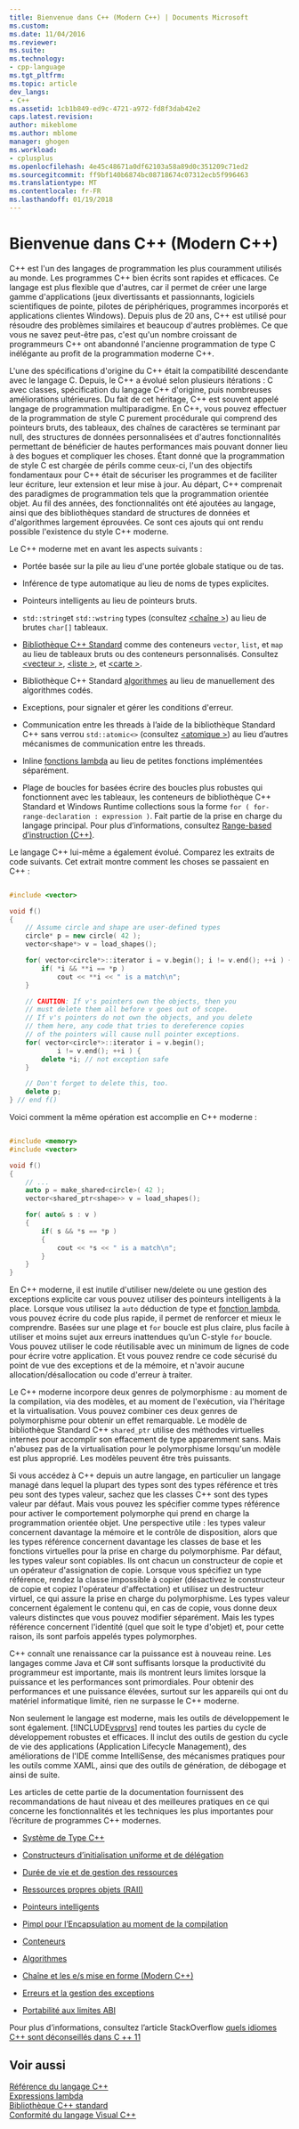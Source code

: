 ```yaml
---
title: Bienvenue dans C++ (Modern C++) | Documents Microsoft
ms.custom: 
ms.date: 11/04/2016
ms.reviewer: 
ms.suite: 
ms.technology:
- cpp-language
ms.tgt_pltfrm: 
ms.topic: article
dev_langs:
- C++
ms.assetid: 1cb1b849-ed9c-4721-a972-fd8f3dab42e2
caps.latest.revision: 
author: mikeblome
ms.author: mblome
manager: ghogen
ms.workload:
- cplusplus
ms.openlocfilehash: 4e45c48671a0df62103a58a89d0c351209c71ed2
ms.sourcegitcommit: ff9bf140b6874bc08718674c07312ecb5f996463
ms.translationtype: MT
ms.contentlocale: fr-FR
ms.lasthandoff: 01/19/2018
---
```

# <a name="welcome-back-to-c-modern-c"></a>Bienvenue dans C++ (Modern C++)
C++ est l'un des langages de programmation les plus couramment utilisés au monde. Les programmes C++ bien écrits sont rapides et efficaces. Ce langage est plus flexible que d'autres, car il permet de créer une large gamme d'applications (jeux divertissants et passionnants, logiciels scientifiques de pointe, pilotes de périphériques, programmes incorporés et applications clientes Windows). Depuis plus de 20 ans, C++ est utilisé pour résoudre des problèmes similaires et beaucoup d'autres problèmes. Ce que vous ne savez peut-être pas, c'est qu'un nombre croissant de programmeurs C++ ont abandonné l'ancienne programmation de type C inélégante au profit de la programmation moderne C++.  
  
 L'une des spécifications d'origine du C++ était la compatibilité descendante avec le langage C. Depuis, le C++ a évolué selon plusieurs itérations : C avec classes, spécification du langage C++ d'origine, puis nombreuses améliorations ultérieures. Du fait de cet héritage, C++ est souvent appelé langage de programmation multiparadigme. En C++, vous pouvez effectuer de la programmation de style C purement procédurale qui comprend des pointeurs bruts, des tableaux, des chaînes de caractères se terminant par null, des structures de données personnalisées et d'autres fonctionnalités permettant de bénéficier de hautes performances mais pouvant donner lieu à des bogues et compliquer les choses.  Étant donné que la programmation de style C est chargée de périls comme ceux-ci, l'un des objectifs fondamentaux pour C++ était de sécuriser les programmes et de faciliter leur écriture, leur extension et leur mise à jour. Au départ, C++ comprenait des paradigmes de programmation tels que la programmation orientée objet. Au fil des années, des fonctionnalités ont été ajoutées au langage, ainsi que des bibliothèques standard de structures de données et d'algorithmes largement éprouvées. Ce sont ces ajouts qui ont rendu possible l'existence du style C++ moderne.  
  
 Le C++ moderne met en avant les aspects suivants :  
  
-   Portée basée sur la pile au lieu d'une portée globale statique ou de tas.  
  
-   Inférence de type automatique au lieu de noms de types explicites.  
  
-   Pointeurs intelligents au lieu de pointeurs bruts.  
  
-   `std::string`et `std::wstring` types (consultez [ \<chaîne >](../standard-library/string.md)) au lieu de brutes `char[]` tableaux.  
  
-   [Bibliothèque C++ Standard](../standard-library/cpp-standard-library-header-files.md) comme des conteneurs `vector`, `list`, et `map` au lieu de tableaux bruts ou des conteneurs personnalisés. Consultez [ \<vecteur >](../standard-library/vector.md), [ \<liste >](../standard-library/list.md), et [ \<carte >](../standard-library/map.md).  
  
-   Bibliothèque C++ Standard [algorithmes](../standard-library/algorithm.md) au lieu de manuellement des algorithmes codés.  
  
-   Exceptions, pour signaler et gérer les conditions d'erreur.  
  
-   Communication entre les threads à l’aide de la bibliothèque Standard C++ sans verrou `std::atomic<>` (consultez [ \<atomique >](../standard-library/atomic.md)) au lieu d’autres mécanismes de communication entre les threads.  
  
-   Inline [fonctions lambda](../cpp/lambda-expressions-in-cpp.md) au lieu de petites fonctions implémentées séparément.  
  
-   Plage de boucles for basées écrire des boucles plus robustes qui fonctionnent avec les tableaux, les conteneurs de bibliothèque C++ Standard et Windows Runtime collections sous la forme `for ( for-range-declaration : expression )`. Fait partie de la prise en charge du langage principal. Pour plus d’informations, consultez [Range-based d’instruction (C++)](../cpp/range-based-for-statement-cpp.md).  
  
 Le langage C++ lui-même a également évolué. Comparez les extraits de code suivants. Cet extrait montre comment les choses se passaient en C++ :  
  
```cpp  

#include <vector>

void f()
{
    // Assume circle and shape are user-defined types  
    circle* p = new circle( 42 );   
    vector<shape*> v = load_shapes();  

    for( vector<circle*>::iterator i = v.begin(); i != v.end(); ++i ) {  
        if( *i && **i == *p )  
            cout << **i << " is a match\n";  
    }  

    // CAUTION: If v's pointers own the objects, then you
    // must delete them all before v goes out of scope.
    // If v's pointers do not own the objects, and you delete
    // them here, any code that tries to dereference copies
    // of the pointers will cause null pointer exceptions.
    for( vector<circle*>::iterator i = v.begin();  
            i != v.end(); ++i ) {  
        delete *i; // not exception safe  
    }  

    // Don't forget to delete this, too.  
    delete p;  
} // end f()
```

 Voici comment la même opération est accomplie en C++ moderne :  
  
```cpp

#include <memory>  
#include <vector>  

void f()
{
    // ...  
    auto p = make_shared<circle>( 42 );  
    vector<shared_ptr<shape>> v = load_shapes();  

    for( auto& s : v ) 
    {  
        if( s && *s == *p )
        {
            cout << *s << " is a match\n";
        }
    }
}

```

 En C++ moderne, il est inutile d'utiliser new/delete ou une gestion des exceptions explicite car vous pouvez utiliser des pointeurs intelligents à la place. Lorsque vous utilisez la `auto` déduction de type et [fonction lambda](../cpp/lambda-expressions-in-cpp.md), vous pouvez écrire du code plus rapide, il permet de renforcer et mieux le comprendre. Basées sur une plage et `for` boucle est plus claire, plus facile à utiliser et moins sujet aux erreurs inattendues qu’un C-style `for` boucle. Vous pouvez utiliser le code réutilisable avec un minimum de lignes de code pour écrire votre application. Et vous pouvez rendre ce code sécurisé du point de vue des exceptions et de la mémoire, et n'avoir aucune allocation/désallocation ou code d'erreur à traiter.  
  
 Le C++ moderne incorpore deux genres de polymorphisme : au moment de la compilation, via des modèles, et au moment de l'exécution, via l'héritage et la virtualisation. Vous pouvez combiner ces deux genres de polymorphisme pour obtenir un effet remarquable. Le modèle de bibliothèque Standard C++ `shared_ptr` utilise des méthodes virtuelles internes pour accomplir son effacement de type apparemment sans. Mais n'abusez pas de la virtualisation pour le polymorphisme lorsqu'un modèle est plus approprié. Les modèles peuvent être très puissants.  
  
 Si vous accédez à C++ depuis un autre langage, en particulier un langage managé dans lequel la plupart des types sont des types référence et très peu sont des types valeur, sachez que les classes C++ sont des types valeur par défaut. Mais vous pouvez les spécifier comme types référence pour activer le comportement polymorphe qui prend en charge la programmation orientée objet. Une perspective utile : les types valeur concernent davantage la mémoire et le contrôle de disposition, alors que les types référence concernent davantage les classes de base et les fonctions virtuelles pour la prise en charge du polymorphisme. Par défaut, les types valeur sont copiables. Ils ont chacun un constructeur de copie et un opérateur d'assignation de copie. Lorsque vous spécifiez un type référence, rendez la classe impossible à copier (désactivez le constructeur de copie et copiez l'opérateur d'affectation) et utilisez un destructeur virtuel, ce qui assure la prise en charge du polymorphisme. Les types valeur concernent également le contenu qui, en cas de copie, vous donne deux valeurs distinctes que vous pouvez modifier séparément. Mais les types référence concernent l'identité (quel que soit le type d'objet) et, pour cette raison, ils sont parfois appelés types polymorphes.  
  
 C++ connaît une renaissance car la puissance est à nouveau reine. Les langages comme Java et C# sont suffisants lorsque la productivité du programmeur est importante, mais ils montrent leurs limites lorsque la puissance et les performances sont primordiales. Pour obtenir des performances et une puissance élevées, surtout sur les appareils qui ont du matériel informatique limité, rien ne surpasse le C++ moderne.  
  
 Non seulement le langage est moderne, mais les outils de développement le sont également. [!INCLUDE[vsprvs](../assembler/masm/includes/vsprvs_md.md)] rend toutes les parties du cycle de développement robustes et efficaces. Il inclut des outils de gestion du cycle de vie des applications (Application Lifecycle Management), des améliorations de l'IDE comme IntelliSense, des mécanismes pratiques pour les outils comme XAML, ainsi que des outils de génération, de débogage et ainsi de suite.  
  
 Les articles de cette partie de la documentation fournissent des recommandations de haut niveau et des meilleures pratiques en ce qui concerne les fonctionnalités et les techniques les plus importantes pour l’écriture de programmes C++ modernes.  
  
-   [Système de Type C++](../cpp/cpp-type-system-modern-cpp.md)  
  
-   [Constructeurs d’initialisation uniforme et de délégation](../cpp/uniform-initialization-and-delegating-constructors.md)  
  
-   [Durée de vie et de gestion des ressources](../cpp/object-lifetime-and-resource-management-modern-cpp.md)  
  
-   [Ressources propres objets (RAII)](../cpp/objects-own-resources-raii.md)  
  
-   [Pointeurs intelligents](../cpp/smart-pointers-modern-cpp.md)  
  
-   [Pimpl pour l’Encapsulation au moment de la compilation](../cpp/pimpl-for-compile-time-encapsulation-modern-cpp.md)  
  
-   [Conteneurs](../cpp/containers-modern-cpp.md)  
  
-   [Algorithmes](../cpp/algorithms-modern-cpp.md)  
  
-   [Chaîne et les e/s mise en forme (Modern C++)](../cpp/string-and-i-o-formatting-modern-cpp.md)  
  
-   [Erreurs et la gestion des exceptions](../cpp/errors-and-exception-handling-modern-cpp.md)  
  
-   [Portabilité aux limites ABI](../cpp/portability-at-abi-boundaries-modern-cpp.md)  
  
 Pour plus d’informations, consultez l’article StackOverflow [quels idiomes C++ sont déconseillés dans C ++ 11](http://go.microsoft.com/fwlink/p/?linkid=402836)  
  
## <a name="see-also"></a>Voir aussi  
 [Référence du langage C++](../cpp/cpp-language-reference.md)   
 [Expressions lambda](../cpp/lambda-expressions-in-cpp.md)   
 [Bibliothèque C++ standard](../standard-library/cpp-standard-library-reference.md)  
 [Conformité du langage Visual C++](../visual-cpp-language-conformance.md)  
